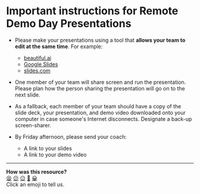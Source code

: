 # Important instructions for Remote Demo Day Presentations

* Please make your presentations using a tool that **allows your team to edit at the same time**. For example:
    * [beautiful.ai](https://www.beautiful.ai)
    * [Google Slides](https://www.google.com/slides/about/)
    * [slides.com](https://slides.com)

* One member of your team will share screen and run the presentation. Please plan how the person sharing the presentation will go on to the next slide.

* As a fallback, each member of your team should have a copy of the slide deck, your presentation, and demo video downloaded onto your computer in case someone's Internet disconnects. Designate a back-up screen-sharer. 

* By Friday afternoon, please send your coach:
  * A link to your slides
  * A link to your demo video  

<!-- BEGIN GENERATED SECTION DO NOT EDIT -->

---

**How was this resource?**  
[😫](https://airtable.com/shrUJ3t7KLMqVRFKR?prefill_Repository=course&prefill_File=sequence/remote/demo_day_presentations.md&prefill_Sentiment=😫) [😕](https://airtable.com/shrUJ3t7KLMqVRFKR?prefill_Repository=course&prefill_File=sequence/remote/demo_day_presentations.md&prefill_Sentiment=😕) [😐](https://airtable.com/shrUJ3t7KLMqVRFKR?prefill_Repository=course&prefill_File=sequence/remote/demo_day_presentations.md&prefill_Sentiment=😐) [🙂](https://airtable.com/shrUJ3t7KLMqVRFKR?prefill_Repository=course&prefill_File=sequence/remote/demo_day_presentations.md&prefill_Sentiment=🙂) [😀](https://airtable.com/shrUJ3t7KLMqVRFKR?prefill_Repository=course&prefill_File=sequence/remote/demo_day_presentations.md&prefill_Sentiment=😀)  
Click an emoji to tell us.

<!-- END GENERATED SECTION DO NOT EDIT -->
